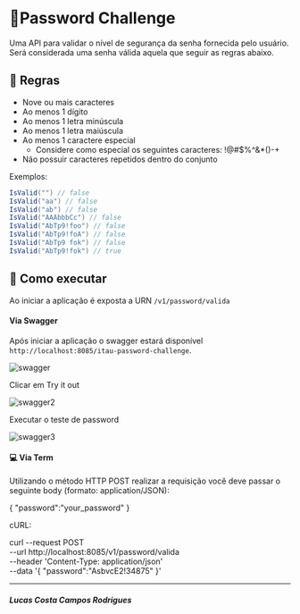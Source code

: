 # 🔐Password Challenge

Uma API para validar o nível de segurança da senha fornecida pelo usuário. Será considerada uma senha válida aquela que seguir as regras abaixo.

## 📃 Regras

- Nove ou mais caracteres
- Ao menos 1 dígito
- Ao menos 1 letra minúscula
- Ao menos 1 letra maiúscula
- Ao menos 1 caractere especial
  - Considere como especial os seguintes caracteres: !@#$%^&*()-+
- Não possuir caracteres repetidos dentro do conjunto

Exemplos:  

```c#
IsValid("") // false  
IsValid("aa") // false  
IsValid("ab") // false  
IsValid("AAAbbbCc") // false  
IsValid("AbTp9!foo") // false  
IsValid("AbTp9!foA") // false
IsValid("AbTp9 fok") // false
IsValid("AbTp9!fok") // true
```


## 🔨 Como executar

Ao iniciar a aplicação é exposta a URN `/v1/password/valida` 

#### Via Swagger

Após iniciar a aplicação o swagger estará disponível `http://localhost:8085/itau-password-challenge`.

![swagger](https://user-images.githubusercontent.com/51891680/146826872-d378e76c-c8c4-4378-b917-3767cd2d2dbb.PNG)

Clicar em Try it out

![swagger2](https://user-images.githubusercontent.com/51891680/146827242-0b660f39-550f-4416-96bf-afb7bb371e20.PNG)

Executar o teste de password

![swagger3](https://user-images.githubusercontent.com/51891680/146827294-97587b39-fa1e-4102-b0d0-58ee63de62b7.PNG)





#### 💻 Via Term

Utilizando o método HTTP POST realizar a requisição você deve passar o seguinte body (formato: application/JSON):



{
	"password":"your_password"
}


cURL:

curl --request POST \
  --url http://localhost:8085/v1/password/valida \
  --header 'Content-Type: application/json' \
  --data '{
	"password":"AsbvcE2!34875"
}'






_____________________________

##### Lucas Costa Campos Rodrigues
